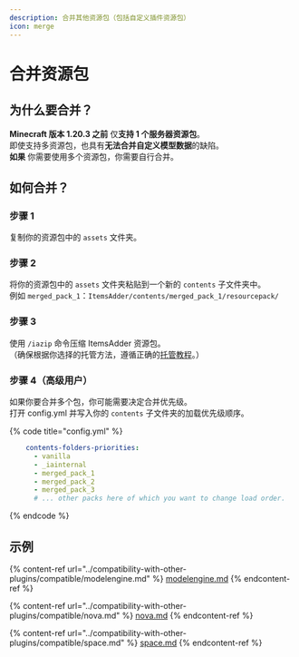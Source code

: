 ```yaml
---
description: 合并其他资源包（包括自定义插件资源包）
icon: merge
---
```


# 合并资源包

## 为什么要合并？

**Minecraft 版本 1.20.3 之前** 仅**支持 1 个服务器资源包**。\
即使支持多资源包，也具有**无法合并自定义模型数据**的缺陷。\
**如果** 你需要使用多个资源包，你需要自行合并。

## 如何合并？

### 步骤 1

复制你的资源包中的 `assets` 文件夹。

### 步骤 2

将你的资源包中的 `assets` 文件夹粘贴到一个新的 `contents` 子文件夹中。\
例如 `merged_pack_1`：`ItemsAdder/contents/merged_pack_1/resourcepack/`

### 步骤 3

使用 `/iazip` 命令压缩 ItemsAdder 资源包。\
（确保根据你选择的托管方法，遵循正确的[托管教程](resourcepack-hosting/)。）

### 步骤 4（高级用户）

如果你要合并多个包，你可能需要决定合并优先级。\
打开 config.yml 并写入你的 `contents` 子文件夹的加载优先级顺序。

{% code title="config.yml" %}
```yaml
    contents-folders-priorities:
      - vanilla
      - _iainternal
      - merged_pack_1
      - merged_pack_2
      - merged_pack_3
      # ... other packs here of which you want to change load order.
```
{% endcode %}

## 示例

{% content-ref url="../compatibility-with-other-plugins/compatible/modelengine.md" %}
[modelengine.md](../compatibility-with-other-plugins/compatible/modelengine.md)
{% endcontent-ref %}

{% content-ref url="../compatibility-with-other-plugins/compatible/nova.md" %}
[nova.md](../compatibility-with-other-plugins/compatible/nova.md)
{% endcontent-ref %}

{% content-ref url="../compatibility-with-other-plugins/compatible/space.md" %}
[space.md](../compatibility-with-other-plugins/compatible/space.md)
{% endcontent-ref %}

